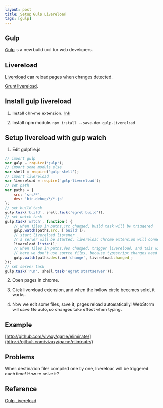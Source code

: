 ```yaml
---
layout: post
title: Setup Gulp Livereload
tags: [gulp]
---
```


## Gulp

[Gulp](http://gulpjs.com/) is a new build tool for web developers.

## Livereload

[Livereload](http://livereload.com/) can reload pages when changes detected.

[Grunt livereload](https://www.npmjs.org/package/grunt-livereload).

## Install gulp livereload

1. Install chrome extension. [link](https://chrome.google.com/webstore/detail/livereload/jnihajbhpnppcggbcgedagnkighmdlei)

2. Install npm module. `npm install --save-dev gulp-livereload`

## Setup livereload with gulp watch

1. Edit gulpfile.js

```js
// import gulp
var gulp = require('gulp');
// import some module else
var shell = require('gulp-shell');
// import livereload
var livereload = require('gulp-livereload');
// set path
var paths = {
    src: 'src/*',
    des: 'bin-debug/*/*.js'
};
// set build task
gulp.task('build', shell.task('egret build'));
// set watch task
gulp.task('watch', function() {
    // when files in paths.src changed, build task will be triggered
    gulp.watch(paths.src, ['build']);
    // start livereload listener
    // a server will be started, livereload chrome extension will connect this server.
    livereload.listen();
    // when files in paths.des changed, trigger livereload, and this will trigger reload on chrome pages
    // here we don't use source files, because typescript changes need to be compiled to javascript, then changes take effect
    gulp.watch(paths.des).on('change', livereload.changed);
});
// set server task
gulp.task('run', shell.task('egret startserver'));
```

2. Open pages in chrome.

3. Click livereload extension, and when the hollow circle becomes solid, it works.

4. Now we edit some files, save it, pages reload automatically\! WebStorm will save file auto, so changes take effect when typing.

## Example

[http://github.com/vivaxy/game/eliminate/](https://github.com/vivaxy/game/eliminate/)

## Problems

When destination files compiled one by one, livereload will be triggered each time\! How to solve it?

## Reference

[Gulp Livereload](https://www.npmjs.org/package/gulp-livereload)

